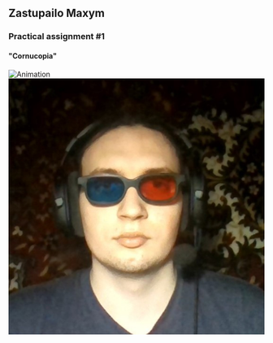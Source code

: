 <h2> Zastupailo Maxym</h2>
<h3>Practical assignment #1 </h3>
<h4>"Cornucopia"</h4>

![Animation](https://github.com/MaxZastupailo/MSVR_Labs/blob/PA2/Animation.gif)
![image info](./images/me.png)
